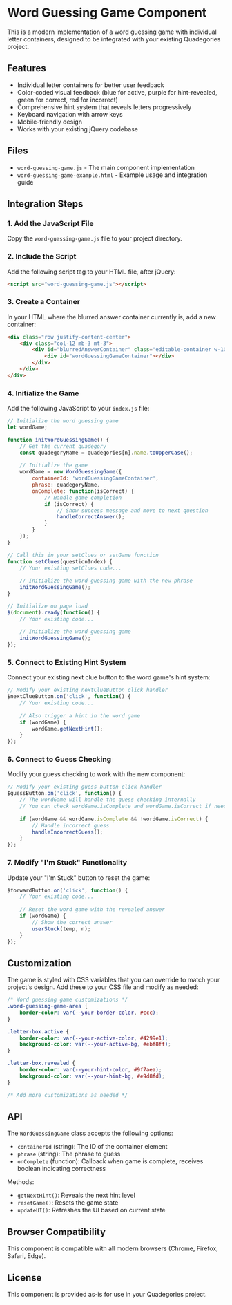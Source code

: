 # Word Guessing Game Component

This is a modern implementation of a word guessing game with individual letter containers, designed to be integrated with your existing Quadegories project.

## Features

- Individual letter containers for better user feedback
- Color-coded visual feedback (blue for active, purple for hint-revealed, green for correct, red for incorrect)
- Comprehensive hint system that reveals letters progressively
- Keyboard navigation with arrow keys
- Mobile-friendly design
- Works with your existing jQuery codebase

## Files

- `word-guessing-game.js` - The main component implementation
- `word-guessing-game-example.html` - Example usage and integration guide

## Integration Steps

### 1. Add the JavaScript File

Copy the `word-guessing-game.js` file to your project directory.

### 2. Include the Script

Add the following script tag to your HTML file, after jQuery:

```html
<script src="word-guessing-game.js"></script>
```

### 3. Create a Container

In your HTML where the blurred answer container currently is, add a new container:

```html
<div class="row justify-content-center">
    <div class="col-12 mb-3 mt-3">
        <div id="blurredAnswerContainer" class="editable-container w-100">
            <div id="wordGuessingGameContainer"></div>
        </div>
    </div>
</div>
```

### 4. Initialize the Game

Add the following JavaScript to your `index.js` file:

```javascript
// Initialize the word guessing game
let wordGame;

function initWordGuessingGame() {
    // Get the current quadegory
    const quadegoryName = quadegories[n].name.toUpperCase();
    
    // Initialize the game
    wordGame = new WordGuessingGame({
        containerId: 'wordGuessingGameContainer',
        phrase: quadegoryName,
        onComplete: function(isCorrect) {
            // Handle game completion
            if (isCorrect) {
                // Show success message and move to next question
                handleCorrectAnswer();
            }
        }
    });
}

// Call this in your setClues or setGame function
function setClues(questionIndex) {
    // Your existing setClues code...
    
    // Initialize the word guessing game with the new phrase
    initWordGuessingGame();
}

// Initialize on page load
$(document).ready(function() {
    // Your existing code...
    
    // Initialize the word guessing game
    initWordGuessingGame();
});
```

### 5. Connect to Existing Hint System

Connect your existing next clue button to the word game's hint system:

```javascript
// Modify your existing nextClueButton click handler
$nextClueButton.on('click', function() {
    // Your existing code...
    
    // Also trigger a hint in the word game
    if (wordGame) {
        wordGame.getNextHint();
    }
});
```

### 6. Connect to Guess Checking

Modify your guess checking to work with the new component:

```javascript
// Modify your existing guess button click handler
$guessButton.on('click', function() {
    // The wordGame will handle the guess checking internally
    // You can check wordGame.isComplete and wordGame.isCorrect if needed
    
    if (wordGame && wordGame.isComplete && !wordGame.isCorrect) {
        // Handle incorrect guess
        handleIncorrectGuess();
    }
});
```

### 7. Modify "I'm Stuck" Functionality

Update your "I'm Stuck" button to reset the game:

```javascript
$forwardButton.on('click', function() {
    // Your existing code...
    
    // Reset the word game with the revealed answer
    if (wordGame) {
        // Show the correct answer
        userStuck(temp, n);
    }
});
```

## Customization

The game is styled with CSS variables that you can override to match your project's design. Add these to your CSS file and modify as needed:

```css
/* Word guessing game customizations */
.word-guessing-game-area {
    border-color: var(--your-border-color, #ccc);
}

.letter-box.active {
    border-color: var(--your-active-color, #4299e1);
    background-color: var(--your-active-bg, #ebf8ff);
}

.letter-box.revealed {
    border-color: var(--your-hint-color, #9f7aea);
    background-color: var(--your-hint-bg, #e9d8fd);
}

/* Add more customizations as needed */
```

## API

The `WordGuessingGame` class accepts the following options:

- `containerId` (string): The ID of the container element
- `phrase` (string): The phrase to guess
- `onComplete` (function): Callback when game is complete, receives boolean indicating correctness

Methods:

- `getNextHint()`: Reveals the next hint level
- `resetGame()`: Resets the game state
- `updateUI()`: Refreshes the UI based on current state

## Browser Compatibility

This component is compatible with all modern browsers (Chrome, Firefox, Safari, Edge).

## License

This component is provided as-is for use in your Quadegories project. 